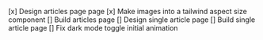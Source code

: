 [x] Design articles page page
[x] Make images into a tailwind aspect size component
[] Build articles page
[] Design single article page
[] Build single article page
[] Fix dark mode toggle initial animation
